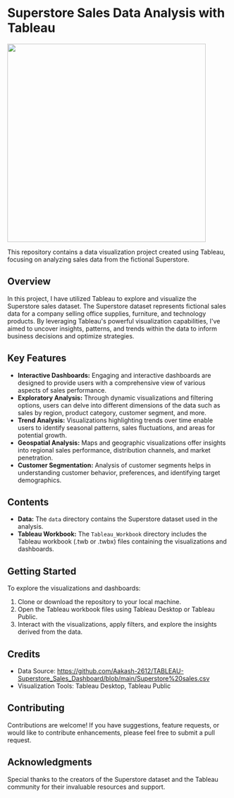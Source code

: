 # Superstore Sales Data Analysis with Tableau
<img src="https://www.ctvnews.ca/polopoly_fs/1.5077408.1598305505!/httpImage/image.jpg_gen/derivatives/landscape_1020/image.jpg" height="450">

This repository contains a data visualization project created using Tableau, focusing on analyzing sales data from the fictional Superstore.

## Overview
In this project, I have utilized Tableau to explore and visualize the Superstore sales dataset. The Superstore dataset represents fictional sales data for a company selling office supplies, furniture, and technology products. By leveraging Tableau's powerful visualization capabilities, I've aimed to uncover insights, patterns, and trends within the data to inform business decisions and optimize strategies.

## Key Features
- **Interactive Dashboards:** Engaging and interactive dashboards are designed to provide users with a comprehensive view of various aspects of sales performance.
- **Exploratory Analysis:** Through dynamic visualizations and filtering options, users can delve into different dimensions of the data such as sales by region, product category, customer segment, and more.
- **Trend Analysis:** Visualizations highlighting trends over time enable users to identify seasonal patterns, sales fluctuations, and areas for potential growth.
- **Geospatial Analysis:** Maps and geographic visualizations offer insights into regional sales performance, distribution channels, and market penetration.
- **Customer Segmentation:** Analysis of customer segments helps in understanding customer behavior, preferences, and identifying target demographics.

## Contents
- **Data:** The `data` directory contains the Superstore dataset used in the analysis.
- **Tableau Workbook:** The `Tableau_Workbook` directory includes the Tableau workbook (.twb or .twbx) files containing the visualizations and dashboards.

## Getting Started
To explore the visualizations and dashboards:
1. Clone or download the repository to your local machine.
2. Open the Tableau workbook files using Tableau Desktop or Tableau Public.
3. Interact with the visualizations, apply filters, and explore the insights derived from the data.

## Credits
- Data Source: https://github.com/Aakash-2612/TABLEAU-Superstore_Sales_Dashboard/blob/main/Superstore%20sales.csv
- Visualization Tools: Tableau Desktop, Tableau Public

  
## Contributing
Contributions are welcome! If you have suggestions, feature requests, or would like to contribute enhancements, please feel free to submit a pull request.


## Acknowledgments
Special thanks to the creators of the Superstore dataset and the Tableau community for their invaluable resources and support.
